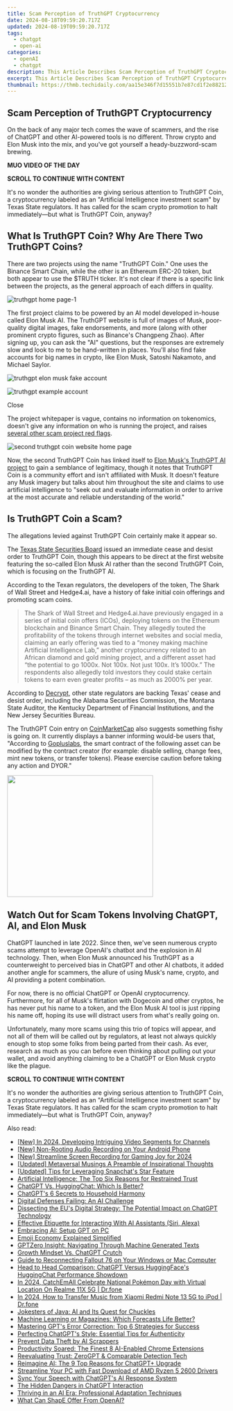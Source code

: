 ```yaml
---
title: Scam Perception of TruthGPT Cryptocurrency
date: 2024-08-18T09:59:20.717Z
updated: 2024-08-19T09:59:20.717Z
tags:
  - chatgpt
  - open-ai
categories:
  - openAI
  - chatgpt
description: This Article Describes Scam Perception of TruthGPT Cryptocurrency
excerpt: This Article Describes Scam Perception of TruthGPT Cryptocurrency
thumbnail: https://thmb.techidaily.com/aa15e346f7d15551b7e87cd1f2e88212dee28fcefc70e1397a53b37f683a84de.jpg
---
```


## Scam Perception of TruthGPT Cryptocurrency

 On the back of any major tech comes the wave of scammers, and the rise of ChatGPT and other AI-powered tools is no different. Throw crypto and Elon Musk into the mix, and you've got yourself a heady-buzzword-scam brewing.

**MUO VIDEO OF THE DAY**

**SCROLL TO CONTINUE WITH CONTENT**

 It's no wonder the authorities are giving serious attention to TruthGPT Coin, a cryptocurrency labeled as an "Artificial Intelligence investment scam" by Texas State regulators. It has called for the scam crypto promotion to halt immediately—but what is TruthGPT Coin, anyway?

## What Is TruthGPT Coin? Why Are There Two TruthGPT Coins?

 There are two projects using the name "TruthGPT Coin." One uses the Binance Smart Chain, while the other is an Ethereum ERC-20 token, but both appear to use the $TRUTH ticker. It's not clear if there is a specific link between the projects, as the general approach of each differs in quality.

![truthgpt home page-1](https://static1.makeuseofimages.com/wordpress/wp-content/uploads/2023/05/truthgpt-home-page-1.jpg)

 The first project claims to be powered by an AI model developed in-house called Elon Musk AI. The TruthGPT website is full of images of Musk, poor-quality digital images, fake endorsements, and more (along with other prominent crypto figures, such as Binance's Changpeng Zhao). After signing up, you can ask the "AI" questions, but the responses are extremely slow and look to me to be hand-written in places. You'll also find fake accounts for big names in crypto, like Elon Musk, Satoshi Nakamoto, and Michael Saylor.

![truthgpt elon musk fake account](https://static1.makeuseofimages.com/wordpress/wp-content/uploads/2023/05/truthgpt-elon-musk-fake-account.jpg)

![truthgpt example account](https://static1.makeuseofimages.com/wordpress/wp-content/uploads/2023/05/truthgpt-example-account.jpg)

Close

 The project whitepaper is vague, contains no information on tokenomics, doesn't give any information on who is running the project, and raises [several other scam project red flags](https://www.makeuseof.com/biggest-signs-scam-token/).

![second truthgpt coin website home page](https://static1.makeuseofimages.com/wordpress/wp-content/uploads/2023/05/second-truthgpt-coin-website-home-page.jpg)

 Now, the second TruthGPT Coin has linked itself to [Elon Musk's TruthGPT AI project](https://www.makeuseof.com/what-is-truthgpt/) to gain a semblance of legitimacy, though it notes that TruthGPT Coin is a community effort and isn't affiliated with Musk. It doesn't feature any Musk imagery but talks about him throughout the site and claims to use artificial intelligence to "seek out and evaluate information in order to arrive at the most accurate and reliable understanding of the world."

## Is TruthGPT Coin a Scam?

 The allegations levied against TruthGPT Coin certainly make it appear so.

 The [Texas State Securities Board](https://www.ssb.texas.gov/news-publications/texas-leads-coordinated-states-action-stop-artificial-intelligence-investment) issued an immediate cease and desist order to TruthGPT Coin, though this appears to be direct at the first website featuring the so-called Elon Musk AI rather than the second TruthGPT Coin, which is focusing on the TruthGPT AI.

 According to the Texan regulators, the developers of the token, The Shark of Wall Street and Hedge4.ai, have a history of fake initial coin offerings and promoting scam coins.

> The Shark of Wall Street and Hedge4.ai.have previously engaged in a series of initial coin offers (ICOs), deploying tokens on the Ethereum blockchain and Binance Smart Chain. They allegedly touted the profitability of the tokens through internet websites and social media, claiming an early offering was tied to a “money making machine Artificial Intelligence Lab,” another cryptocurrency related to an African diamond and gold mining project, and a different asset had “the potential to go 1000x. Not 100x. Not just 100x. It’s 1000x.” The respondents also allegedly told investors they could stake certain tokens to earn even greater profits – as much as 2000% per year.

 According to [Decrypt](https://decrypt.co/138785/texas-cease-and-desist-ai-scams-fake-elon-musk-truthgpt-coin), other state regulators are backing Texas' cease and desist order, including the Alabama Securities Commission, the Montana State Auditor, the Kentucky Department of Financial Institutions, and the New Jersey Securities Bureau.

 The TruthGPT Coin entry on [CoinMarketCap](https://coinmarketcap.com/currencies/truthgpt/) also suggests something fishy is going on. It currently displays a banner informing would-be users that, "According to [Gopluslabs](https://gopluslabs.io/token-security/1/0xaf75d880b3128981d1fed3292fc02e3fb37acd53), the smart contract of the following asset can be modified by the contract creator (for example: disable selling, change fees, mint new tokens, or transfer tokens). Please exercise caution before taking any action and DYOR."

<!-- affiliate ads begin -->
<a href="https://getlyla.pxf.io/c/5597632/1455723/15391" target="_top" id="1455723"><img src="//a.impactradius-go.com/display-ad/15391-1455723" border="0" alt="" width="336" height="280"/></a><img height="0" width="0" src="https://imp.pxf.io/i/5597632/1455723/15391" style="position:absolute;visibility:hidden;" border="0" />
<!-- affiliate ads end -->
## Watch Out for Scam Tokens Involving ChatGPT, AI, and Elon Musk

 ChatGPT launched in late 2022\. Since then, we've seen numerous crypto scams attempt to leverage OpenAI's chatbot and the explosion in AI technology. Then, when Elon Musk announced his TruthGPT as a counterweight to perceived bias in ChatGPT and other AI chatbots, it added another angle for scammers, the allure of using Musk's name, crypto, and AI providing a potent combination.

 For now, there is no official ChatGPT or OpenAI cryptocurrency. Furthermore, for all of Musk's flirtation with Dogecoin and other cryptos, he has never put his name to a token, and the Elon Musk AI tool is just ripping his name off, hoping its use will distract users from what's really going on.

 Unfortunately, many more scams using this trio of topics will appear, and not all of them will be called out by regulators, at least not always quickly enough to stop some folks from being parted from their cash. As ever, research as much as you can before even thinking about pulling out your wallet, and avoid anything claiming to be a ChatGPT or Elon Musk crypto like the plague.

**SCROLL TO CONTINUE WITH CONTENT**

 It's no wonder the authorities are giving serious attention to TruthGPT Coin, a cryptocurrency labeled as an "Artificial Intelligence investment scam" by Texas State regulators. It has called for the scam crypto promotion to halt immediately—but what is TruthGPT Coin, anyway?


<ins class="adsbygoogle"
     style="display:block"
     data-ad-format="autorelaxed"
     data-ad-client="ca-pub-7571918770474297"
     data-ad-slot="1223367746"></ins>



<ins class="adsbygoogle"
     style="display:block"
     data-ad-client="ca-pub-7571918770474297"
     data-ad-slot="8358498916"
     data-ad-format="auto"
     data-full-width-responsive="true"></ins>

<span class="atpl-alsoreadstyle">Also read:</span>
<div><ul>
<li><a href="https://facebook-video-share.techidaily.com/new-in-2024-developing-intriguing-video-segments-for-channels/"><u>[New] In 2024, Developing Intriguing Video Segments for Channels</u></a></li>
<li><a href="https://video-capture.techidaily.com/new-non-rooting-audio-recording-on-your-android-phone/"><u>[New] Non-Rooting Audio Recording on Your Android Phone</u></a></li>
<li><a href="https://screen-mirroring-recording.techidaily.com/new-streamline-screen-recording-for-gaming-joy-for-2024/"><u>[New] Streamline Screen Recording for Gaming Joy for 2024</u></a></li>
<li><a href="https://extra-guidance.techidaily.com/updated-metaversal-musings-a-preamble-of-inspirational-thoughts/"><u>[Updated] Metaversal Musings  A Preamble of Inspirational Thoughts</u></a></li>
<li><a href="https://fox-links.techidaily.com/updated-tips-for-leveraging-snapchats-star-feature/"><u>[Updated] Tips for Leveraging Snapchat's Star Feature</u></a></li>
<li><a href="https://tech-savvy.techidaily.com/artificial-intelligence-the-top-six-reasons-for-restrained-trust/"><u>Artificial Intelligence: The Top Six Reasons for Restrained Trust</u></a></li>
<li><a href="https://tech-savvy.techidaily.com/chatgpt-vs-huggingchat-which-is-better/"><u>ChatGPT Vs. HuggingChat: Which Is Better?</u></a></li>
<li><a href="https://tech-savvy.techidaily.com/chatgpts-6-secrets-to-household-harmony/"><u>ChatGPT's 6 Secrets to Household Harmony</u></a></li>
<li><a href="https://tech-savvy.techidaily.com/digital-defenses-failing-an-ai-challenge/"><u>Digital Defenses Failing: An AI Challenge</u></a></li>
<li><a href="https://tech-savvy.techidaily.com/dissecting-the-eus-digital-strategy-the-potential-impact-on-chatgpt-technology/"><u>Dissecting the EU's Digital Strategy: The Potential Impact on ChatGPT Technology</u></a></li>
<li><a href="https://tech-savvy.techidaily.com/effective-etiquette-for-interacting-with-ai-assistants-siri-alexa/"><u>Effective Etiquette for Interacting With AI Assistants (Siri, Alexa)</u></a></li>
<li><a href="https://tech-savvy.techidaily.com/embracing-ai-setup-gpt-on-pc/"><u>Embracing AI: Setup GPT on PC</u></a></li>
<li><a href="https://tech-savvy.techidaily.com/emoji-economy-explained-simplified/"><u>Emoji Economy Explained Simplified</u></a></li>
<li><a href="https://tech-savvy.techidaily.com/gptzero-insight-navigating-through-machine-generated-texts/"><u>GPTZero Insight: Navigating Through Machine Generated Texts</u></a></li>
<li><a href="https://tech-savvy.techidaily.com/growth-mindset-vs-chatgpt-crutch/"><u>Growth Mindset Vs. ChatGPT Crutch</u></a></li>
<li><a href="https://win-solutions.techidaily.com/guide-to-reconnecting-fallout-76-on-your-windows-or-mac-computer/"><u>Guide to Reconnecting Fallout 76 on Your Windows or Mac Computer</u></a></li>
<li><a href="https://tech-revival.techidaily.com/head-to-head-comparison-chatgpt-versus-huggingfaces-huggingchat-performance-showdown/"><u>Head to Head Comparison: ChatGPT Versus HuggingFace's HuggingChat Performance Showdown</u></a></li>
<li><a href="https://pokemon-go-android.techidaily.com/in-2024-catchemall-celebrate-national-pokemon-day-with-virtual-location-on-realme-11x-5g-drfone-by-drfone-virtual-android/"><u>In 2024, CatchEmAll Celebrate National Pokémon Day with Virtual Location On Realme 11X 5G | Dr.fone</u></a></li>
<li><a href="https://android-transfer.techidaily.com/in-2024-how-to-transfer-music-from-xiaomi-redmi-note-13-5g-to-ipod-drfone-by-drfone-transfer-from-android-transfer-from-android/"><u>In 2024, How to Transfer Music from Xiaomi Redmi Note 13 5G to iPod | Dr.fone</u></a></li>
<li><a href="https://tech-savvy.techidaily.com/jokesters-of-java-ai-and-its-quest-for-chuckles/"><u>Jokesters of Java: AI and Its Quest for Chuckles</u></a></li>
<li><a href="https://tech-savvy.techidaily.com/machine-learning-or-magazines-which-forecasts-life-better/"><u>Machine Learning or Magazines: Which Forecasts Life Better?</u></a></li>
<li><a href="https://tech-savvy.techidaily.com/mastering-gpts-error-correction-top-6-strategies-for-success/"><u>Mastering GPT's Error Correction: Top 6 Strategies for Success</u></a></li>
<li><a href="https://tech-savvy.techidaily.com/perfecting-chatgpts-style-essential-tips-for-authenticity/"><u>Perfecting ChatGPT's Style: Essential Tips for Authenticity</u></a></li>
<li><a href="https://tech-savvy.techidaily.com/prevent-data-theft-by-ai-scrappers/"><u>Prevent Data Theft by AI Scrappers</u></a></li>
<li><a href="https://tech-savvy.techidaily.com/productivity-soared-the-finest-8-ai-enabled-chrome-extensions/"><u>Productivity Soared: The Finest 8 AI-Enabled Chrome Extensions</u></a></li>
<li><a href="https://tech-savvy.techidaily.com/reevaluating-trust-zerogpt-and-comparable-detection-tech/"><u>Reevaluating Trust: ZeroGPT & Comparable Detection Tech</u></a></li>
<li><a href="https://tech-savvy.techidaily.com/reimagine-ai-the-9-top-reasons-for-chatgptplus-upgrade/"><u>Reimagine AI: The 9 Top Reasons for ChatGPT+ Upgrade</u></a></li>
<li><a href="https://win-amazing.techidaily.com/streamline-your-pc-with-fast-download-of-amd-ryzen-5-2600-drivers/"><u>Streamline Your PC with Fast Download of AMD Ryzen 5 2600 Drivers</u></a></li>
<li><a href="https://tech-savvy.techidaily.com/sync-your-speech-with-chatgpts-ai-response-system/"><u>Sync Your Speech with ChatGPT's AI Response System</u></a></li>
<li><a href="https://tech-savvy.techidaily.com/the-hidden-dangers-in-chatgpt-interaction/"><u>The Hidden Dangers in ChatGPT Interaction</u></a></li>
<li><a href="https://tech-savvy.techidaily.com/thriving-in-an-ai-era-professional-adaptation-techniques/"><u>Thriving in an AI Era: Professional Adaptation Techniques</u></a></li>
<li><a href="https://tech-savvy.techidaily.com/what-can-shape-offer-from-openai/"><u>What Can ShapE Offer From OpenAI?</u></a></li>
</ul></div>

